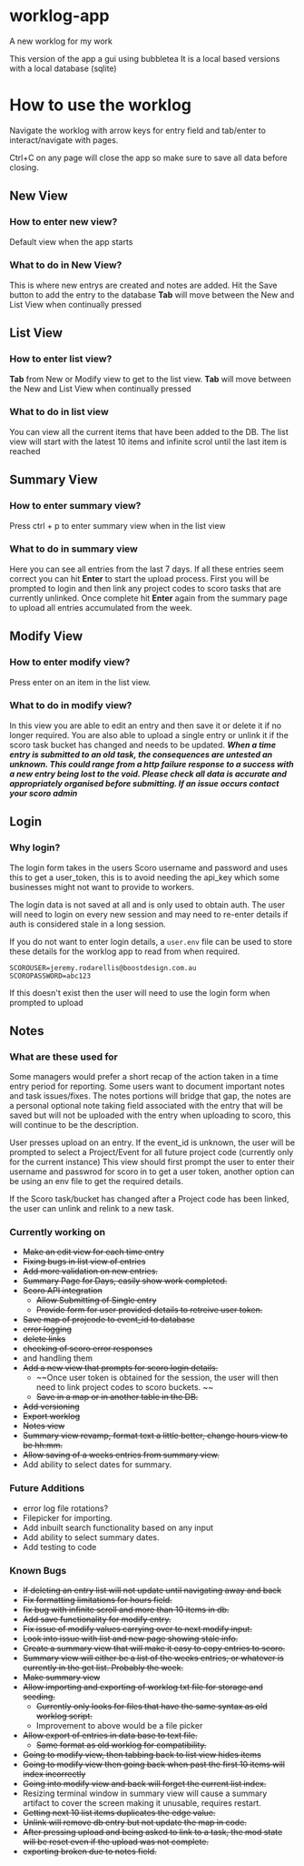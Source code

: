 # worklog-app
A new worklog for my work

This version of the app a gui using bubbletea 
It is a local based versions with a local database (sqlite)

# How to use the worklog
Navigate the worklog with arrow keys for entry field and tab/enter to interact/navigate with pages.

Ctrl+C on any page will close the app so make sure to save all data before closing.

## New View 
### How to enter new view?
Default view when the app starts

### What to do in New View?
This is where new entrys are created and notes are added.
Hit the Save button to add the entry to the database
**Tab** will move between the New and List View when continually pressed 

## List View
### How to enter list view?
**Tab** from New or Modify view to get to the list view.
**Tab** will move between the New and List View when continually pressed

### What to do in list view 
You can view all the current items that have been added to the DB. The list view will start with the latest 10 items and infinite scrol until the last item is reached

## Summary View
### How to enter summary view?
Press ctrl + p to enter summary view when in the list view

### What to do in summary view
Here you can see all entries from the last 7 days.
If all these entries seem correct you can hit **Enter** to start the upload process. 
First you will be prompted to login and then link any project codes to scoro tasks that are currently unlinked.
Once complete hit **Enter** again from the summary page to upload all entries accumulated from the week.

## Modify View
### How to enter modify view?
Press enter on an item in the list view. 

### What to do in modify view?
In this view you are able to edit an entry and then save it or delete it if no longer required. 
You are also able to upload a single entry or unlink it if the scoro task bucket has changed and needs to be updated. 
***When a time entry is submitted to an old task, the consequences are untested an unknown. This could range from a http failure response to a success with a new entry being lost to the void. Please check all data is accurate and appropriately organised before submitting. If an issue occurs contact your scoro admin***

## Login 
### Why login? 
The login form takes in the users Scoro username and password and uses this to get a user_token, this is to avoid needing the api_key which some businesses might not want to provide to workers. 

The login data is not saved at all and is only used to obtain auth. The user will need to login on every new session and may need to re-enter details if auth is considered stale in a long session. 

If you do not want to enter login details, a `user.env` file can be used to store these details for the worklog app to read from when required. 

```
SCOROUSER=jeremy.rodarellis@boostdesign.com.au
SCOROPASSWORD=abc123
```

If this doesn't exist then the user will need to use the login form when prompted to upload

## Notes
### What are these used for 
Some managers would prefer a short recap of the action taken in a time entry period for reporting. Some users want to document important notes and task issues/fixes. The notes portions will bridge that gap, the notes are a personal optional note taking field associated with the entry that will be saved but will not be uploaded with the entry when uploading to scoro, this will continue to be the description.


User presses upload on an entry. If the event_id is unknown, the user will be prompted to select a Project/Event for all future project code (currently only for the current instance)
This view should first prompt the user to enter their username and passwrod for scoro in to get a user token, another option can be using an env file to get the required details.

If the Scoro task/bucket has changed after a Project code has been linked, the user can unlink and relink to a new task.

### Currently working on
- ~~Make an edit view for each time entry~~
- ~~Fixing bugs in list view of entries~~
- ~~Add more validation on new entries.~~
- ~~Summary Page for Days, easily show work completed.~~
- ~~Scoro API integration~~
    - ~~Allow Submitting of Single entry~~
    - ~~Provide form for user provided details to retreive user token.~~
- ~~Save map of projcode to event_id to database~~
- ~~error logging~~
- ~~delete links~~
- ~~checking of scoro error responses~~ 
- and handling them
- ~~Add a new view that prompts for scoro login details.~~
    - ~~Once user token is obtained for the session, the user will then need to link project codes to scoro buckets. ~~
    - ~~Save in a map or in another table in the DB.~~
- ~~Add versioning~~
- ~~Export worklog~~
- ~~Notes view~~
- ~~Summary view revamp, format text a little better, change hours view to be hh:mm.~~ 
- ~~Allow saving of a weeks entries from summary view.~~
- Add ability to select dates for summary.

### Future Additions 
- error log file rotations?
- Filepicker for importing.
- Add inbuilt search functionality based on any input
- Add ability to select summary dates. 
- Add testing to code

### Known Bugs
- ~~If deleting an entry list will not update until navigating away and back~~
- ~~Fix formatting limitations for hours field.~~
- ~~fix bug with infinite scroll and more than 10 items in db.~~
- ~~Add save functionality for modify entry.~~ 
- ~~Fix issue of modify values carrying over to next modify input.~~
- ~~Look into issue with list and new page showing stale info.~~
- ~~Create a summary view that will make it easy to copy entries to scoro.~~
- ~~Summary view will either be a list of the weeks entries, or whatever is currently in the get list. Probably the week.~~
- ~~Make summary view~~
- ~~Allow importing and exporting of worklog txt file for storage and seeding.~~
    - ~~Currently only looks for files that have the same syntax as old worklog script.~~
    - Improvement to above would be a file picker
- ~~Allow export of entries in data base to text file.~~
    - ~~Same format as old worklog for compatibility.~~
- ~~Going to modify view, then tabbing back to list view hides items~~
- ~~Going to modify view then going back when past the first 10 items will index incorrectly~~
- ~~Going into modify view and back will forget the current list index.~~
- Resizing terminal window in summary view will cause a summary artifact to cover the screen making it unusable, requires restart.
- ~~Getting next 10 list items duplicates the edge value.~~
- ~~Unlink will remove db entry but not update the map in code.~~
- ~~After pressing upload and being asked to link to a task, the mod state will be reset even if the upload was not complete.~~
- ~~exporting broken due to notes field.~~
